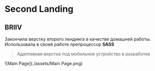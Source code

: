 # Second Landing

## BRIIV

Закончила верстку второго лендинга в качестве домашней работы.
Использовала в своей работе препроцессор **SASS**

> Адаптивная верстка под мобильное устройство в разработке

![Main Page](./assets/Main Page.png)

